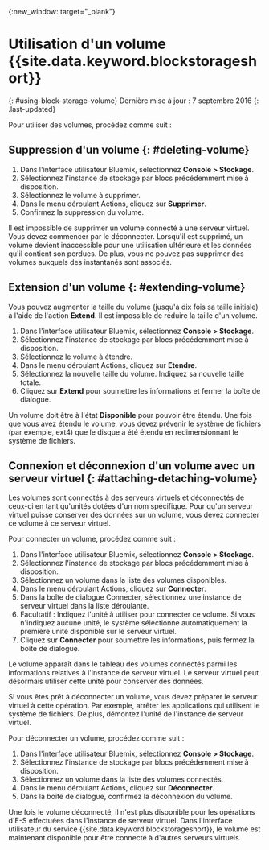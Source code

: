 {:new_window: target="_blank"} 

# Utilisation d'un volume {{site.data.keyword.blockstorageshort}} 
{: #using-block-storage-volume} 
Dernière mise à jour : 7 septembre 2016
{: .last-updated}

Pour utiliser des volumes, procédez comme suit :

## Suppression d'un volume {: #deleting-volume}

1.  Dans l'interface utilisateur Bluemix, sélectionnez **Console > Stockage**.
2.  Sélectionnez l'instance de stockage par blocs précédemment mise à disposition. 
3.	Sélectionnez le volume à supprimer.
4.	Dans le menu déroulant Actions, cliquez sur **Supprimer**.
5.	Confirmez la suppression du volume.

Il est impossible de supprimer un volume connecté à une serveur virtuel. Vous devez commencer par le déconnecter. Lorsqu'il est supprimé, un volume devient inaccessible pour une utilisation ultérieure et les données qu'il contient son perdues. De plus, vous ne pouvez pas supprimer des volumes auxquels des instantanés sont associés. 

## Extension d'un volume {: #extending-volume}
Vous pouvez augmenter la taille du volume (jusqu'à dix fois sa taille initiale) à l'aide de l'action **Extend**. Il est impossible de réduire la taille d'un volume.

1.  Dans l'interface utilisateur Bluemix, sélectionnez **Console > Stockage**.
2.  Sélectionnez l'instance de stockage par blocs précédemment mise à disposition. 
3.	Sélectionnez le volume à étendre.
4.	Dans le menu déroulant Actions, cliquez sur **Etendre**.
5.	Sélectionnez la nouvelle taille du volume. Indiquez sa nouvelle taille totale.
6.	Cliquez sur **Extend** pour soumettre les informations et fermer la boîte de dialogue. 

Un volume doit être à l'état **Disponible** pour pouvoir être étendu. Une fois que vous avez étendu le volume, vous devez prévenir le système de fichiers (par exemple, ext4) que le disque a été étendu en redimensionnant le système de fichiers.  

## Connexion et déconnexion d'un volume avec un serveur virtuel {: #attaching-detaching-volume}
Les volumes sont connectés à des serveurs virtuels et déconnectés de ceux-ci en tant qu'unités dotées d'un nom spécifique. Pour qu'un serveur virtuel puisse conserver des données sur un volume, vous devez connecter ce volume à ce serveur virtuel.

Pour connecter un volume, procédez comme suit : 

1.  Dans l'interface utilisateur Bluemix, sélectionnez **Console > Stockage**.
2.  Sélectionnez l'instance de stockage par blocs précédemment mise à disposition. 
3.	Sélectionnez un volume dans la liste des volumes disponibles.
4.	Dans le menu déroulant Actions, cliquez sur **Connecter**.
5.	Dans la boîte de dialogue Connecter, sélectionnez une instance de serveur virtuel dans la liste déroulante. 
6.	Facultatif : Indiquez l'unité à utiliser pour connecter ce volume. Si vous n'indiquez aucune unité, le système sélectionne automatiquement la première unité disponible sur le serveur virtuel.
7.	Cliquez sur **Connecter** pour soumettre les informations, puis fermez la boîte de dialogue.

Le volume apparaît dans le tableau des volumes connectés parmi les informations relatives à l'instance de serveur virtuel. 
Le serveur virtuel peut désormais utiliser cette unité pour conserver des données. 

Si vous êtes prêt à déconnecter un volume, vous devez préparer le serveur virtuel à cette opération. Par exemple, arrêter les applications qui utilisent le système de fichiers. De plus, démontez l'unité de l'instance de serveur virtuel. 

Pour déconnecter un volume, procédez comme suit : 

1.  Dans l'interface utilisateur Bluemix, sélectionnez **Console > Stockage**.
2.  Sélectionnez l'instance de stockage par blocs précédemment mise à disposition. 
3.	Sélectionnez un volume dans la liste des volumes connectés. 
4.	Dans le menu déroulant Actions, cliquez sur **Déconnecter**.
5.	Dans la boîte de dialogue, confirmez la déconnexion du volume. 

Une fois le volume déconnecté, il n'est plus disponible pour les opérations d'E-S effectuées dans l'instance de serveur virtuel. Dans l'interface utilisateur du service {{site.data.keyword.blockstorageshort}}, le volume est maintenant disponible pour être connecté à d'autres serveurs virtuels.
